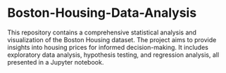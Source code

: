 # Boston-Housing-Data-Analysis
This repository contains a comprehensive statistical analysis and visualization of the Boston Housing dataset. The project aims to provide insights into housing prices for informed decision-making. It includes exploratory data analysis, hypothesis testing, and regression analysis, all presented in a Jupyter notebook.
